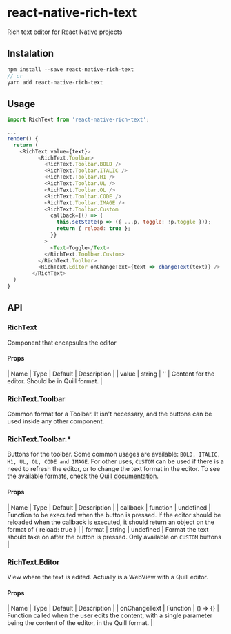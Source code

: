 # react-native-rich-text

Rich text editor for React Native projects

## Instalation

```js
npm install --save react-native-rich-text
// or
yarn add react-native-rich-text
```

## Usage

```js
import RichText from 'react-native-rich-text';

...
render() {
  return (
    <RichText value={text}>
          <RichText.Toolbar>
            <RichText.Toolbar.BOLD />
            <RichText.Toolbar.ITALIC />
            <RichText.Toolbar.H1 />
            <RichText.Toolbar.UL />
            <RichText.Toolbar.OL />
            <RichText.Toolbar.CODE />
            <RichText.Toolbar.IMAGE />
            <RichText.Toolbar.Custom
              callback={() => {
                this.setState(p => ({ ...p, toggle: !p.toggle }));
                return { reload: true };
              }}
            >
              <Text>Toggle</Text>
            </RichText.Toolbar.Custom>
          </RichText.Toolbar>
          <RichText.Editor onChangeText={text => changeText(text)} />
        </RichText>
  )
}
```

## API

### RichText

Component that encapsules the editor

#### Props

| Name | Type | Default | Description |
| value | string | '' | Content for the editor. Should be in Quill format. |

### RichText.Toolbar

Common format for a Toolbar. It isn't necessary, and the buttons can be used inside any other component.

### RichText.Toolbar.\*

Buttons for the toolbar. Some common usages are available: `BOLD, ITALIC, H1, UL, OL, CODE and IMAGE`. For other uses, `CUSTOM` can be used if there is a need to refresh the editor, or to change the text format in the editor. To see the available formats, check the [Quill documentation](https://quilljs.com/docs/api/).

#### Props

| Name | Type | Default | Description |
| callback | function | undefined | Function to be executed when the button is pressed. If the editor should be reloaded when the callback is executed, it should return an object on the format of { reload: true } |
| format | string | undefined | Format the text should take on after the button is pressed. Only available on `CUSTOM` buttons |

### RichText.Editor

View where the text is edited. Actually is a WebView with a Quill editor.

#### Props

| Name | Type | Default | Description |
| onChangeText | Function | () => {} | Function called when the user edits the content, with a single parameter being the content of the editor, in the Quill format. |
